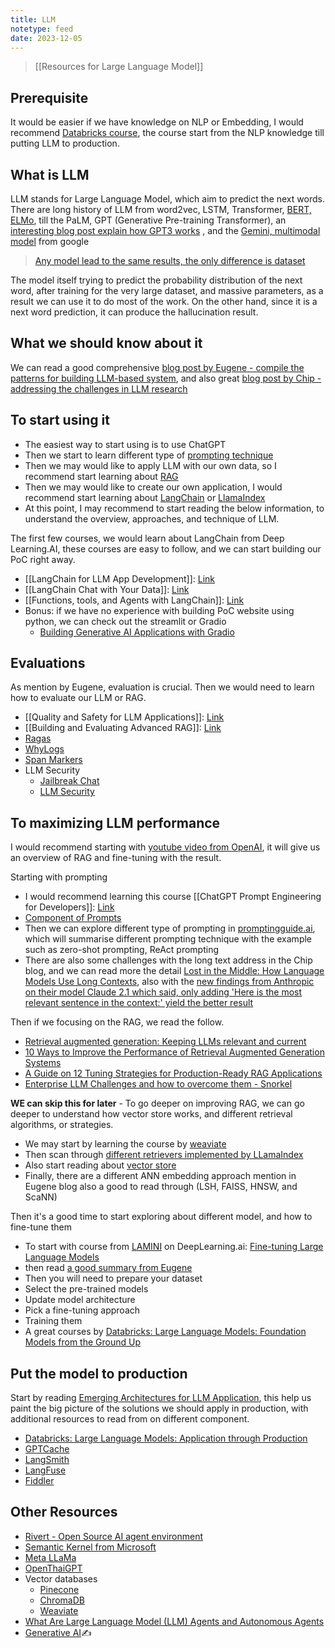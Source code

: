 ```yaml
---
title: LLM
notetype: feed
date: 2023-12-05
---
```

> [[Resources for Large Language Model]]

## Prerequisite
It would be easier if we have knowledge on NLP or Embedding, I would recommend [Databricks course](https://www.edx.org/course/large-language-models-application-through-production), the course start from the NLP knowledge till putting LLM to production.

## What is LLM
LLM stands for Large Language Model, which aim to predict the next words. There are long history of LLM from word2vec, LSTM, Transformer, [BERT, ELMo](https://jalammar.github.io/illustrated-bert/), till the PaLM, GPT (Generative Pre-training Transformer), an [interesting blog post explain how GPT3 works](https://jalammar.github.io/how-gpt3-works-visualizations-animations/) , and the [Gemini, multimodal model](https://deepmind.google/technologies/gemini/#introduction) from google

> [Any model lead to the same results, the only difference is dataset](https://nonint.com/2023/06/10/the-it-in-ai-models-is-the-dataset/)

The model itself trying to predict the probability distribution of the next word, after training for the very large dataset, and massive parameters, as a result we can use it to do most of the work. On the other hand, since it is a next word prediction, it can produce the hallucination result.


## What we should know about it

We can read a good comprehensive [blog post by Eugene - compile the patterns for building LLM-based system](https://eugeneyan.com/writing/llm-patterns/), and also great [blog post by Chip - addressing the challenges in LLM research](https://huyenchip.com/2023/08/16/llm-research-open-challenges.html)

## To start using it
- The easiest way to start using is to use ChatGPT
- Then we start to learn different type of [prompting technique](https://learn.deeplearning.ai/chatgpt-prompt-eng)
- Then we may would like to apply LLM with our own data, so I recommend start learning about [RAG](https://stackoverflow.blog/2023/10/18/retrieval-augmented-generation-keeping-llms-relevant-and-current)
- Then we may would like to create our own application, I would recommend start learning about [LangChain](https://www.langchain.com/) or [LlamaIndex](https://www.llamaindex.ai/)
- At this point, I may recommend to start reading the below information, to understand the overview, approaches, and technique of LLM.

The first few courses, we would learn about LangChain from Deep Learning.AI, these courses are easy to follow, and we can start building our PoC right away.
- [[LangChain for LLM App Development]]: [Link](https://www.deeplearning.ai/short-courses/langchain-for-llm-application-development/)
- [[LangChain Chat with Your Data]]: [Link](https://www.coursera.org/projects/langchain-chat-with-your-data-project)
- [[Functions, tools, and Agents with LangChain]]: [Link](https://learn.deeplearning.ai/functions-tools-agents-langchain)
- Bonus: if we have no experience with building PoC website using python, we can check out the streamlit or Gradio
	- [Building Generative AI Applications with Gradio](https://www.deeplearning.ai/short-courses/building-generative-ai-applications-with-gradio/)

## Evaluations
As mention by Eugene, evaluation is crucial. Then we would need to learn how to evaluate our LLM or RAG.
- [[Quality and Safety for LLM Applications]]: [Link](https://learn.deeplearning.ai/quality-safety-llm-applications)
- [[Building and Evaluating Advanced RAG]]: [Link](https://learn.deeplearning.ai/building-evaluating-advanced-rag)
- [Ragas](https://github.com/explodinggradients/ragas)
- [WhyLogs](https://github.com/whylabs/whylogs)
- [Span Markers](https://github.com/tomaarsen/SpanMarkerNER)
- LLM Security
	- [Jailbreak Chat](https://www.jailbreakchat.com/)
	- [LLM Security](https://llmsecurity.net/)

## To maximizing LLM performance
I would recommend starting with [youtube video from OpenAI](https://www.youtube.com/watch?v=ahnGLM-RC1Y&ab_channel=OpenAI), it will give us an overview of RAG and fine-tuning with the result.

Starting with prompting
- I would recommend learning this course [[ChatGPT Prompt Engineering for Developers]]: [Link](https://learn.deeplearning.ai/chatgpt-prompt-eng)
- [Component of Prompts](https://promptengineering.org/what-are-large-language-model-llm-agents/)
- Then we can explore different type of prompting in [promptingguide.ai](https://www.promptingguide.ai/), which will summarise different prompting technique with the example such as zero-shot prompting, ReAct prompting
- There are also some challenges with the long text address in the Chip blog, and we can read more the detail [Lost in the Middle: How Language Models Use Long Contexts](https://arxiv.org/pdf/2307.03172.pdf), also with the [new findings from Anthropic on their model Claude 2.1 which said, only adding 'Here is the most relevant sentence in the context:' yield the better result](https://www.anthropic.com/index/claude-2-1-prompting?)

Then if we focusing on the RAG, we read the follow.
-  [Retrieval augmented generation: Keeping LLMs relevant and current](https://stackoverflow.blog/2023/10/18/retrieval-augmented-generation-keeping-llms-relevant-and-current)
- [10 Ways to Improve the Performance of Retrieval Augmented Generation Systems](https://towardsdatascience.com/10-ways-to-improve-the-performance-of-retrieval-augmented-generation-systems-5fa2cee7cd5c)
-  [A Guide on 12 Tuning Strategies for Production-Ready RAG Applications](https://towardsdatascience.com/a-guide-on-12-tuning-strategies-for-production-ready-rag-applications-7ca646833439)
- [Enterprise LLM Challenges and how to overcome them - Snorkel](https://snorkel.ai/enterprise-llm-challenges-and-how-to-overcome-them/)

__WE can skip this for later__ - To go deeper on improving RAG, we can go deeper to understand how vector store works, and different retrieval algorithms, or strategies.
- We may start by learning the course by [weaviate](https://www.deeplearning.ai/short-courses/vector-databases-embeddings-applications/)
- Then scan through [different retrievers implemented by LLamaIndex](https://docs.llamaindex.ai/en/latest/module_guides/querying/retriever/retrievers.html)
- Also start reading about [vector store](https://www.pinecone.io/learn/vector-database/)
- Finally, there are a different ANN embedding approach mention in Eugene blog also a good to read through (LSH, FAISS, HNSW, and ScaNN)


Then it's a good time to start exploring about different model, and how to fine-tune them
- To start with course from [LAMINI](https://www.lamini.ai/) on DeepLearning.ai: [Fine-tuning Large Language Models](https://learn.deeplearning.ai/finetuning-large-language-models)
- then read [a good summary from Eugene](https://eugeneyan.com/writing/llm-patterns/#how-to-apply-fine-tuning)
- Then you will need to prepare your dataset
- Select the pre-trained models
- Update model architecture
- Pick a fine-tuning approach
- Training them
- A great courses by [Databricks: Large Language Models: Foundation Models from the Ground Up](https://www.edx.org/course/large-language-models-foundation-models-from-the-ground-up)

## Put the model to production
Start by reading [Emerging Architectures for LLM Application](https://a16z.com/emerging-architectures-for-llm-applications/), this help us paint the big picture of the solutions we should apply in production, with additional resources to read from on different component.
- [Databricks: Large Language Models: Application through Production](https://www.edx.org/course/large-language-models-application-through-production)
- [GPTCache](https://github.com/zilliztech/GPTCache)
- [LangSmith](https://www.langchain.com/langsmith)
- [LangFuse](https://langfuse.com/)
- [Fiddler](https://www.fiddler.ai/)


## Other Resources
- [Rivert - Open Source AI agent environment](https://rivet.ironcladapp.com/)
- [Semantic Kernel from Microsoft](https://github.com/microsoft/semantic-kernel)
- [Meta LLaMa](https://ai.meta.com/llama/)
- [OpenThaiGPT](https://openthaigpt.aieat.or.th/)
- Vector databases
	- [Pinecone](https://www.pinecone.io/learn/vector-database)
	- [ChromaDB](https://www.trychroma.com/)
	- [Weaviate](https://weaviate.io/)
- [What Are Large Language Model (LLM) Agents and Autonomous Agents](https://promptengineering.org/what-are-large-language-model-llm-agents/)
- [Generative AI](https://www.coursera.org/learn/generative-ai-with-llms)✍️
